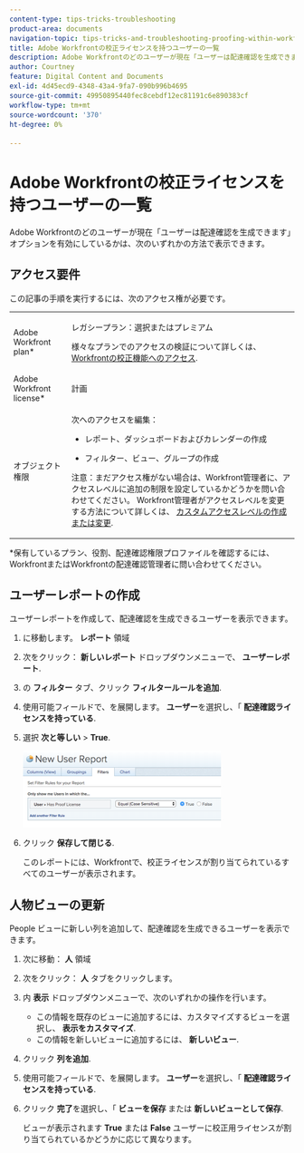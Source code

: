 ```yaml
---
content-type: tips-tricks-troubleshooting
product-area: documents
navigation-topic: tips-tricks-and-troubleshooting-proofing-within-workfront
title: Adobe Workfrontの校正ライセンスを持つユーザーの一覧
description: Adobe Workfrontのどのユーザーが現在「ユーザーは配達確認を生成できます」オプションを有効にしているかは、次のいずれかの方法で表示できます。
author: Courtney
feature: Digital Content and Documents
exl-id: 4d45ecd9-4348-43a4-9fa7-090b996b4695
source-git-commit: 49950895440fec8cebdf12ec81191c6e890383cf
workflow-type: tm+mt
source-wordcount: '370'
ht-degree: 0%

---
```


# Adobe Workfrontの校正ライセンスを持つユーザーの一覧

Adobe Workfrontのどのユーザーが現在「ユーザーは配達確認を生成できます」オプションを有効にしているかは、次のいずれかの方法で表示できます。

## アクセス要件

この記事の手順を実行するには、次のアクセス権が必要です。

<table style="table-layout:auto"> 
 <col> 
 <col> 
 <tbody> 
  <tr> 
   <td role="rowheader">Adobe Workfront plan*</td> 
   <td> <p>レガシープラン：選択またはプレミアム</p> <p>様々なプランでのアクセスの検証について詳しくは、 <a href="/help/quicksilver/administration-and-setup/manage-workfront/configure-proofing/access-to-proofing-functionality.md" class="MCXref xref">Workfrontの校正機能へのアクセス</a>.</p> </td> 
  </tr> 
  <tr> 
   <td role="rowheader">Adobe Workfront license*</td> 
   <td> <p>計画</p> </td> 
  </tr> 
  <tr> 
   <td role="rowheader">オブジェクト権限</td> 
   <td> <p>次へのアクセスを編集：</p> 
    <ul> 
     <li> <p>レポート、ダッシュボードおよびカレンダーの作成</p> </li> 
     <li> <p>フィルター、ビュー、グループの作成</p> </li> 
    </ul> <p>注意：まだアクセス権がない場合は、Workfront管理者に、アクセスレベルに追加の制限を設定しているかどうかを問い合わせてください。 Workfront管理者がアクセスレベルを変更する方法について詳しくは、 <a href="../../../administration-and-setup/add-users/configure-and-grant-access/create-modify-access-levels.md" class="MCXref xref">カスタムアクセスレベルの作成または変更</a>.</p> </td> 
  </tr> 
 </tbody> 
</table>

&#42;保有しているプラン、役割、配達確認権限プロファイルを確認するには、WorkfrontまたはWorkfrontの配達確認管理者に問い合わせてください。

## ユーザーレポートの作成

ユーザーレポートを作成して、配達確認を生成できるユーザーを表示できます。

1. に移動します。 **レポート** 領域
1. 次をクリック： **新しいレポート** ドロップダウンメニューで、 **ユーザーレポート**.

1. の **フィルター** タブ、クリック **フィルタールールを追加**.

1. 使用可能フィールドで、を展開します。 **ユーザー**&#x200B;を選択し、「 **配達確認ライセンスを持っている**.

1. 選択 **次と等しい** > **True**.

   ![report_proflicens.png](assets/report-prooflicenses-350x135.png)

1. クリック **保存して閉じる**.

   このレポートには、Workfrontで、校正ライセンスが割り当てられているすべてのユーザーが表示されます。

## 人物ビューの更新

People ビューに新しい列を追加して、配達確認を生成できるユーザーを表示できます。

1. 次に移動： **人** 領域
1. 次をクリック： **人** タブをクリックします。
1. 内 **表示** ドロップダウンメニューで、次のいずれかの操作を行います。

   * この情報を既存のビューに追加するには、カスタマイズするビューを選択し、 **表示をカスタマイズ**.
   * この情報を新しいビューに追加するには、 **新しいビュー**.

1. クリック **列を追加**.
1. 使用可能フィールドで、を展開します。 **ユーザー**&#x200B;を選択し、「 **配達確認ライセンスを持っている**.

1. クリック **完了**&#x200B;を選択し、「 **ビューを保存** または **新しいビューとして保存**.

   ビューが表示されます **True** または **False** ユーザーに校正用ライセンスが割り当てられているかどうかに応じて異なります。
